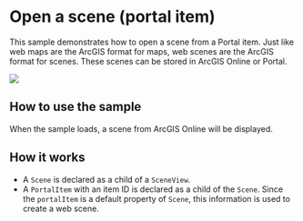 # Open a scene (portal item)

This sample demonstrates how to open a scene from a Portal item. Just
like web maps are the ArcGIS format for maps, web scenes are the ArcGIS
format for scenes. These scenes can be stored in ArcGIS Online or
Portal.

![](screenshot.png)

## How to use the sample

When the sample loads, a scene from ArcGIS Online will be displayed.

## How it works

  - A `Scene` is declared as a child of a `SceneView`.
  - A `PortalItem` with an item ID is declared as a child of the
    `Scene`. Since the `portalItem` is a default property of `Scene`,
    this information is used to create a web scene.

